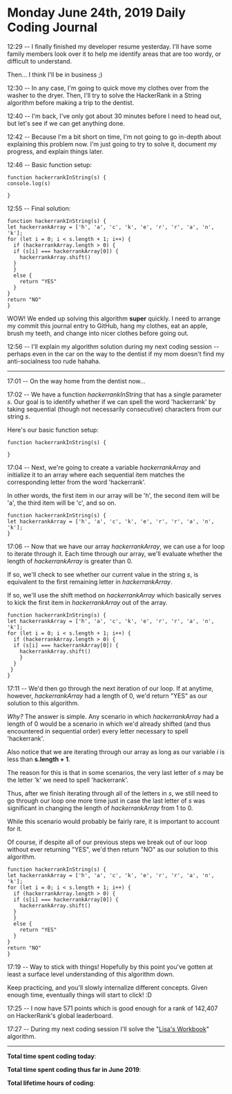 # Monday June 24th, 2019 Daily Coding Journal

12:29 -- I finally finished my developer resume yesterday. I'll have some family members look over it to help me identify areas that are too wordy, or difficult to understand.

Then... I think I'll be in business ;)

12:30 -- In any case, I'm going to quick move my clothes over from the washer to the dryer. Then, I'll try to solve the HackerRank in a String algorithm before making a trip to the dentist.

12:40 -- I'm back, I've only got about 30 minutes before I need to head out, but let's see if we can get anything done.

12:42 -- Because I'm a bit short on time, I'm not going to go in-depth about explaining this problem now. I'm just going to try to solve it, document my progress, and explain things later.

12:46 -- Basic function setup:
```
function hackerrankInString(s) {
console.log(s)

}
```
12:55 -- Final solution:
```
function hackerrankInString(s) {
let hackerrankArray = ['h', 'a', 'c', 'k', 'e', 'r', 'r', 'a', 'n', 'k'];
for (let i = 0; i < s.length + 1; i++) {
  if (hackerrankArray.length > 0) {
  if (s[i] === hackerrankArray[0]) {
    hackerrankArray.shift()
  }
  }
  else {
    return "YES"
  }
}
return "NO"
}
```
WOW! We ended up solving this algorithm **super** quickly. I need to arrange my commit this journal entry to GitHub, hang my clothes, eat an apple, brush my teeth, and change into nicer clothes before going out.

12:56 -- I'll explain my algorithm solution during my next coding session -- perhaps even in the car on the way to the dentist if my mom doesn't find my anti-socialness too rude hahaha.
___
17:01 -- On the way home from the dentist now...

17:02 -- We have a function *hackerrankInString* that has a single parameter *s*. Our goal is to identify whether if we can spell the word 'hackerrank' by taking sequential (though not necessarily consecutive) characters from our string *s*.

Here's our basic function setup:
```
function hackerrankInString(s) {
 
}
```
17:04 -- Next, we're going to create a variable *hackerrankArray* and initialize it to an array where each sequential item matches the corresponding letter from the word 'hackerrank'.

In other words, the first item in our array will be 'h', the second item will be 'a', the third item will be 'c', and so on.
```
function hackerrankInString(s) {
let hackerrankArray = ['h', 'a', 'c', 'k', 'e', 'r', 'r', 'a', 'n', 'k'];
}
```
17:06 -- Now that we have our array *hackerrankArray*, we can use a for loop to iterate through it. Each time through our array, we'll evaluate whether the length of *hackerrankArray* is greater than 0.

If so, we'll check to see whether our current value in the string *s*, is equivalent to the first remaining letter in *hackerrankArray*.

If so, we'll use the shift method on *hackerrankArray* which basically serves to kick the first item in *hackerrankArray* out of the array.
```
function hackerrankInString(s) {
let hackerrankArray = ['h', 'a', 'c', 'k', 'e', 'r', 'r', 'a', 'n', 'k'];
for (let i = 0; i < s.length + 1; i++) {
  if (hackerrankArray.length > 0) {
  if (s[i] === hackerrankArray[0]) {
    hackerrankArray.shift()
    }
  }
 }
}
```
17:11 -- We'd then go through the next iteration of our loop. If at anytime, however, *hackerrankArray* had a length of 0, we'd return "YES" as our solution to this algorithm.

*Why?* The answer is simple. Any scenario in which *hackerrankArray* had a length of 0 would be a scenario in which we'd already shifted (and thus encountered in sequential order) every letter necessary to spell 'hackerrank'.

Also notice that we are iterating through our array as long as our variable *i* is less than **s.length + 1**.

The reason for this is that in some scenarios, the very last letter of *s* may be the letter 'k' we need to spell 'hackerrank'.

Thus, after we finish iterating through all of the letters in *s*, we still need to go through our loop one more time just in case the last letter of *s* was significant in changing the length of *hackerrankArray* from 1 to 0.

While this scenario would probably be fairly rare, it is important to account for it.

Of course, if despite all of our previous steps we break out of our loop without ever returning "YES", we'd then return "NO" as our solution to this algorithm.
```
function hackerrankInString(s) {
let hackerrankArray = ['h', 'a', 'c', 'k', 'e', 'r', 'r', 'a', 'n', 'k'];
for (let i = 0; i < s.length + 1; i++) {
  if (hackerrankArray.length > 0) {
  if (s[i] === hackerrankArray[0]) {
    hackerrankArray.shift()
  }
  }
  else {
    return "YES"
  }
}
return "NO"
}
```
17:19 -- Way to stick with things! Hopefully by this point you've gotten at least a surface level understanding of this algorithm down.

Keep practicing, and you'll slowly internalize different concepts. Given enough time, eventually things will start to click! :D

17:25 -- I now have 571 points which is good enough for a rank of 142,407 on HackerRank's global leaderboard.

17:27 -- During my next coding session I'll solve the "[Lisa's Workbook](https://www.hackerrank.com/challenges/lisa-workbook/problem)" algorithm.


___
**Total time spent coding today**: 

**Total time spent coding thus far in June 2019**: 

**Total lifetime hours of coding**: 